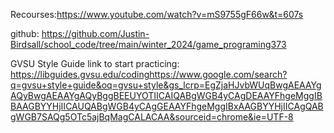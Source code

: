 
Recourses:https://www.youtube.com/watch?v=mS9755gF66w&t=607s

github: https://github.com/Justin-Birdsall/school_code/tree/main/winter_2024/game_programing373

GVSU Style Guide link to start practicing: https://libguides.gvsu.edu/codinghttps://www.google.com/search?q=gvsu+style+guide&oq=gvsu+style&gs_lcrp=EgZjaHJvbWUqBwgAEAAYgAQyBwgAEAAYgAQyBggBEEUYOTIICAIQABgWGB4yCAgDEAAYFhgeMggIBBAAGBYYHjIICAUQABgWGB4yCAgGEAAYFhgeMggIBxAAGBYYHjIICAgQABgWGB7SAQg5OTc5ajBqMagCALACAA&sourceid=chrome&ie=UTF-8